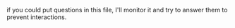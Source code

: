 if you could put questions in this file, I'll monitor it and try to answer them to prevent interactions.